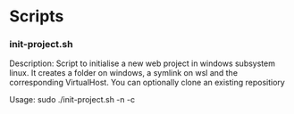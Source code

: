 # Scripts

### init-project.sh
Description:
Script to initialise a new web project in windows subsystem linux. It creates a folder on windows, a symlink on wsl and the corresponding VirtualHost. You can optionally clone an existing repositiory 

Usage:
sudo ./init-project.sh -n <project-name> -c <git address>
